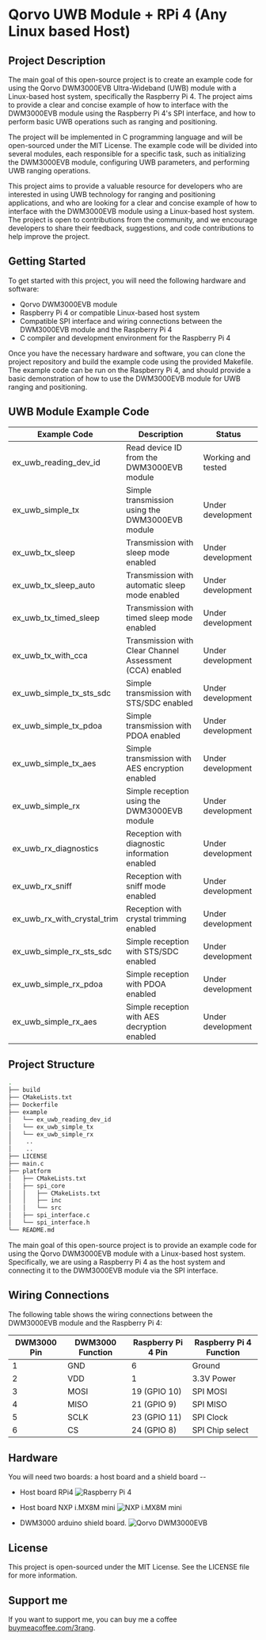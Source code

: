 # Qorvo UWB Module + RPi 4 (Any Linux based Host)

## Project Description

The main goal of this open-source project is to create an example code for using the Qorvo DWM3000EVB Ultra-Wideband (UWB) module with a Linux-based host system, specifically the Raspberry Pi 4. The project aims to provide a clear and concise example of how to interface with the DWM3000EVB module using the Raspberry Pi 4's SPI interface, and how to perform basic UWB operations such as ranging and positioning.

The project will be implemented in C programming language and will be open-sourced under the MIT License. The example code will be divided into several modules, each responsible for a specific task, such as initializing the DWM3000EVB module, configuring UWB parameters, and performing UWB ranging operations.

This project aims to provide a valuable resource for developers who are interested in using UWB technology for ranging and positioning applications, and who are looking for a clear and concise example of how to interface with the DWM3000EVB module using a Linux-based host system. The project is open to contributions from the community, and we encourage developers to share their feedback, suggestions, and code contributions to help improve the project.

## Getting Started

To get started with this project, you will need the following hardware and software:

- Qorvo DWM3000EVB module
- Raspberry Pi 4 or compatible Linux-based host system
- Compatible SPI interface and wiring connections between the DWM3000EVB module and the Raspberry Pi 4
- C compiler and development environment for the Raspberry Pi 4

Once you have the necessary hardware and software, you can clone the project repository and build the example code using the provided Makefile. The example code can be run on the Raspberry Pi 4, and should provide a basic demonstration of how to use the DWM3000EVB module for UWB ranging and positioning.

## UWB Module Example Code

| Example Code | Description | Status |
|--------------|-------------|--------|
| ex_uwb_reading_dev_id | Read device ID from the DWM3000EVB module | Working and tested |
| ex_uwb_simple_tx | Simple transmission using the DWM3000EVB module | Under development |
| ex_uwb_tx_sleep | Transmission with sleep mode enabled | Under development |
| ex_uwb_tx_sleep_auto | Transmission with automatic sleep mode enabled | Under development |
| ex_uwb_tx_timed_sleep | Transmission with timed sleep mode enabled | Under development |
| ex_uwb_tx_with_cca | Transmission with Clear Channel Assessment (CCA) enabled | Under development |
| ex_uwb_simple_tx_sts_sdc | Simple transmission with STS/SDC enabled | Under development |
| ex_uwb_simple_tx_pdoa | Simple transmission with PDOA enabled | Under development |
| ex_uwb_simple_tx_aes | Simple transmission with AES encryption enabled | Under development |
| ex_uwb_simple_rx | Simple reception using the DWM3000EVB module | Under development |
| ex_uwb_rx_diagnostics | Reception with diagnostic information enabled | Under development |
| ex_uwb_rx_sniff | Reception with sniff mode enabled | Under development |
| ex_uwb_rx_with_crystal_trim | Reception with crystal trimming enabled | Under development |
| ex_uwb_simple_rx_sts_sdc | Simple reception with STS/SDC enabled | Under development |
| ex_uwb_simple_rx_pdoa | Simple reception with PDOA enabled | Under development |
| ex_uwb_simple_rx_aes | Simple reception with AES decryption enabled | Under development |

## Project Structure 

```sh
.
├── build
├── CMakeLists.txt
├── Dockerfile
├── example
│   └── ex_uwb_reading_dev_id
│   └── ex_uwb_simple_tx
│   └── ex_uwb_simple_rx
│    ..
│    ..
├── LICENSE
├── main.c
├── platform
│   ├── CMakeLists.txt
│   ├── spi_core
│   │   ├── CMakeLists.txt
│   │   ├── inc
│   │   └── src
│   ├── spi_interface.c
│   └── spi_interface.h
└── README.md

```



The main goal of this open-source project is to provide an example code for using the Qorvo DWM3000EVB module with a Linux-based host system. Specifically, we are using a Raspberry Pi 4 as the host system and connecting it to the DWM3000EVB module via the SPI interface.


## Wiring Connections

The following table shows the wiring connections between the DWM3000EVB module and the Raspberry Pi 4:

| DWM3000 Pin | DWM3000 Function | Raspberry Pi 4 Pin | Raspberry Pi 4 Function |
|-------------|-----------------|--------------------|--------------------------|
| 1           | GND             | 6                  | Ground                   |
| 2           | VDD             | 1                  | 3.3V Power               |
| 3           | MOSI            | 19 (GPIO 10)       | SPI MOSI                  |
| 4           | MISO            | 21 (GPIO 9)        | SPI MISO                  |
| 5           | SCLK            | 23 (GPIO 11)       | SPI Clock                 |
| 6           | CS              | 24 (GPIO 8)        | SPI Chip select           |

## Hardware
You will need two boards: a host board and a shield board --

* Host board RPi4
![Raspberry Pi 4](https://github.com/3rang/Qorvo_UWB_Linux/blob/v0.1/doc/rpi4.PNG)

* Host board NXP i.MX8M mini
![NXP i.MX8M mini](https://github.com/3rang/Qorvo_UWB_Linux/blob/v0.1/doc/imx8.PNG)

* DWM3000 arduino shield board.
![Qorvo DWM3000EVB](https://github.com/3rang/Qorvo_UWB_Linux/blob/v0.1/doc/pic_dwm3000evb.PNG)


## License

This project is open-sourced under the MIT License. See the LICENSE file for more information.

## Support me

If you want to support me, you can buy me a coffee [buymeacoffee.com/3rang](www.edgex.one).
